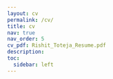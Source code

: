 ```yaml
---
layout: cv
permalink: /cv/
title: cv
nav: true
nav_order: 5
cv_pdf: Rishit_Toteja_Resume.pdf
description: 
toc:
  sidebar: left
---
```


